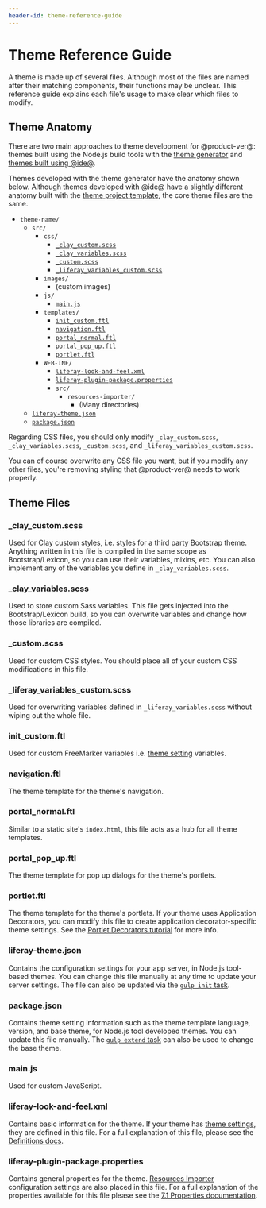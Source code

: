 ```yaml
---
header-id: theme-reference-guide
---
```


# Theme Reference Guide

A theme is made up of several files. Although most of the files are named after
their matching components, their functions may be unclear. This reference guide
explains each file's usage to make clear which files to modify.

## Theme Anatomy

There are two main approaches to theme development for @product-ver@: themes 
built using the Node.js build tools with the [theme generator](/docs/7-1/tutorials/-/knowledge_base/t/creating-themes) 
and [themes built using @ide@](/docs/7-1/tutorials/-/knowledge_base/t/creating-themes-with-liferay-ide). 

Themes developed with the theme generator have the anatomy shown below. Although 
themes developed with @ide@ have a slightly different anatomy built with the
[theme project template](/docs/7-1/reference/-/knowledge_base/r/theme-template), 
the core theme files are the same. 

- `theme-name/`
    - `src/`
        - `css/`
            - [`_clay_custom.scss`](/docs/7-1/reference/-/knowledge_base/r/theme-reference-guide#claycustom-scss)
            - [`_clay_variables.scss`](/docs/7-1/reference/-/knowledge_base/r/theme-reference-guide#auivariables-scss)
            - [`_custom.scss`](/docs/7-1/reference/-/knowledge_base/r/theme-reference-guide#custom-scss)
            - [`_liferay_variables_custom.scss`](/docs/7-1/reference/-/knowledge_base/r/theme-reference-guide#liferayvariablescustom-scss)
        - `images/`
            -   (custom images)
        - `js/`
            - [`main.js`](/docs/7-1/reference/-/knowledge_base/r/theme-reference-guide#main-js)
        - `templates/`
            - [`init_custom.ftl`](/docs/7-1/reference/-/knowledge_base/r/theme-reference-guide#initcustom-ftl)
            - [`navigation.ftl`](/docs/7-1/reference/-/knowledge_base/r/theme-reference-guide#navigation-ftl)
            - [`portal_normal.ftl`](/docs/7-1/reference/-/knowledge_base/r/theme-reference-guide#portalnormal-ftl)
            - [`portal_pop_up.ftl`](/docs/7-1/reference/-/knowledge_base/r/theme-reference-guide#portalpopup-ftl)
            - [`portlet.ftl`](/docs/7-1/reference/-/knowledge_base/r/theme-reference-guide#portlet-ftl)
        - `WEB-INF/`
            - [`liferay-look-and-feel.xml`](/docs/7-1/reference/-/knowledge_base/r/theme-reference-guide#liferay-look-and-feel-xml)
            - [`liferay-plugin-package.properties`](/docs/7-1/reference/-/knowledge_base/r/theme-reference-guide#liferay-plugin-package-properties)
            - `src/`
                - `resources-importer/`
                    - (Many directories)
    - [`liferay-theme.json`](/docs/7-1/reference/-/knowledge_base/r/theme-reference-guide#liferay-theme-json)
    - [`package.json`](/docs/7-1/reference/-/knowledge_base/r/theme-reference-guide#package-json)
 
Regarding CSS files, you should only modify `_clay_custom.scss`,
`_clay_variables.scss`, `_custom.scss`, and `_liferay_variables_custom.scss`.

You can of course overwrite any CSS file you want, but if you modify any other
files, you're removing styling that @product-ver@ needs to work properly.

## Theme Files

### _clay_custom.scss

Used for Clay custom styles, i.e. styles for a third party Bootstrap theme. 
Anything written in this file is compiled in the same scope as Bootstrap/Lexicon, 
so you can use their variables, mixins, etc. You can also implement any of the 
variables you define in `_clay_variables.scss`.

### _clay_variables.scss

Used to store custom Sass variables. This file gets injected into the 
Bootstrap/Lexicon build, so you can overwrite variables and change how those 
libraries are compiled.

### _custom.scss

Used for custom CSS styles. You should place all of your custom CSS
modifications in this file.

### _liferay_variables_custom.scss

Used for overwriting variables defined in `_liferay_variables.scss` without 
wiping out the whole file.

### init_custom.ftl

Used for custom FreeMarker variables i.e. 
[theme setting](/docs/7-1/tutorials/-/knowledge_base/t/making-configurable-theme-settings) 
variables.

### navigation.ftl

The theme template for the theme's navigation.

### portal_normal.ftl

Similar to a static site's `index.html`, this file acts as a hub for all theme
templates.

### portal_pop_up.ftl

The theme template for pop up dialogs for the theme's portlets.

### portlet.ftl

The theme template for the theme's portlets. If your theme uses Application 
Decorators, you can modify this file to create application decorator-specific 
theme settings. See the 
[Portlet Decorators tutorial](/docs/7-1/tutorials/-/knowledge_base/t/creating-configurable-styles-for-portlet-wrappers) 
for more info.

### liferay-theme.json

Contains the configuration settings for your app server, in Node.js tool-based 
themes. You can change this file manually at any time to update your server 
settings. The file can also be updated via the 
[`gulp init` task](/docs/7-1/tutorials/-/knowledge_base/t/configuring-your-themes-app-server). 

### package.json

Contains theme setting information such as the theme template language, version,
and base theme, for Node.js tool developed themes. You can update this file
manually. The 
[`gulp extend` task](/docs/7-1/tutorials/-/knowledge_base/t/changing-your-base-theme) can also
be used to change the base theme. 

### main.js

Used for custom JavaScript.

### liferay-look-and-feel.xml

Contains basic information for the theme. If your theme has 
[theme settings](/docs/7-1/tutorials/-/knowledge_base/t/making-configurable-theme-settings),
they are defined in this file. For a full explanation of this file, please see
the [Definitions docs](@platform-ref@/7.1-latest/definitions/liferay-look-and-feel_7_1_0.dtd.html). 

### liferay-plugin-package.properties

Contains general properties for the theme. 
[Resources Importer](/docs/7-1/tutorials/-/knowledge_base/t/importing-resources-with-a-theme) 
configuration settings are also placed in this file. For a full explanation of 
the properties available for this file please see the 
[7.1 Properties documentation](@platform-ref@/7.1-latest/propertiesdoc/liferay-plugin-package_7_1_0.properties.html). 
